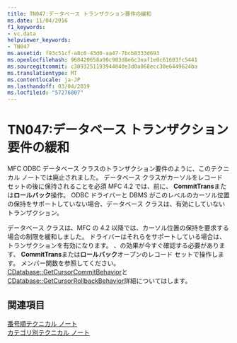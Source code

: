 ```yaml
---
title: TN047:データベース トランザクション要件の緩和
ms.date: 11/04/2016
f1_keywords:
- vc.data
helpviewer_keywords:
- TN047
ms.assetid: f93c51cf-a8c0-43d0-aa47-7bcb8333d693
ms.openlocfilehash: 968420658a90c983d8e6c3eaf1e0c61603fc5441
ms.sourcegitcommit: c3093251193944840e3d0a068ecc30e6449624ba
ms.translationtype: MT
ms.contentlocale: ja-JP
ms.lasthandoff: 03/04/2019
ms.locfileid: "57276807"
---
```

# <a name="tn047-relaxing-database-transaction-requirements"></a>TN047:データベース トランザクション要件の緩和

MFC ODBC データベース クラスのトランザクション要件のように、このテクニカル ノートでは廃止されました。 データベース クラスがカーソルをレコード セットの後に保持されることを必須 MFC 4.2 では、前に、 **CommitTrans**または**ロールバック**操作。 ODBC ドライバーと DBMS がこのレベルのカーソル位置の保持をサポートしていない場合、データベース クラスは、有効にしていないトランザクション。

データベース クラスは、MFC の 4.2 以降では、カーソル位置の保持を要求する場合の制限を緩和しました。 ドライバーはそれらをサポートしている場合は、トランザクションを有効になります。 、の効果が今すぐ確認する必要があります、 **CommitTrans**または**ロールバック**オープンのレコード セットで操作します。 メンバー関数を参照してください。 [CDatabase::GetCursorCommitBehavior](../mfc/reference/cdatabase-class.md#getcursorcommitbehavior)と[CDatabase::GetCursorRollbackBehavior](../mfc/reference/cdatabase-class.md#getcursorrollbackbehavior)詳細についてはします。

## <a name="see-also"></a>関連項目

[番号順テクニカル ノート](../mfc/technical-notes-by-number.md)<br/>
[カテゴリ別テクニカル ノート](../mfc/technical-notes-by-category.md)
